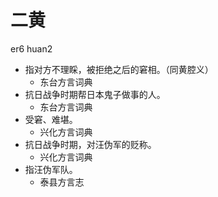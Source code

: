# 二黄
er6 huan2
+ 指对方不理睬，被拒绝之后的窘相。（同黄腔义）
  * 东台方言词典
+ 抗日战争时期帮日本鬼子做事的人。
  * 东台方言词典
+ 受窘、难堪。
  * 兴化方言词典
+ 抗日战争时期，对汪伪军的贬称。
  * 兴化方言词典
+ 指汪伪军队。
  * 泰县方言志
